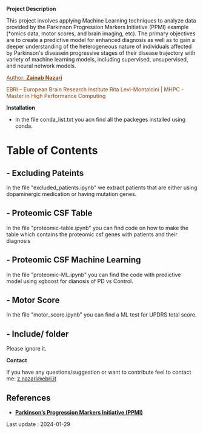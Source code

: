 **Project Description** 

This project involves applying Machine Learning techniques to analyze data provided by the Parkinson Progression Markers Initiative (PPMI) example (*omics data, motor scores, and brain imaging, etc). The primary objectives are to create a predictive model for enhanced diagnosis as well as to gain a deeper understanding of the heterogeneous nature of individuals affected by Parkinson's diseasein progressive stages of their disease trajectory with variety of machine learning models, including supervised, unsupervised, and neural network models.

[<span style="color:#8B4513;">Author: **Zainab Nazari**</span>](mailto:z.nazari@ebri.com)
 
 <span style="color:#8B4513;">EBRI – European Brain Research Institute Rita Levi-Montalcini | MHPC - Master in High Performance Computing</span>
 

**Installation**

- In the file conda_list.txt you acn find all the packeges installed using conda.


# Table of Contents

## - Excluding Pateints
In the file "excluded_patients.ipynb" we extract patients that are either using dopaminergic medication or having mutation genes.
## - Proteomic CSF Table

In the file "proteomic-table.ipynb" you can find code on how to make the table which contains the proteomic csf genes with patients and their diagnosis

## - Proteomic CSF Machine Learning

In the file "proteomic-ML.ipynb" you can find the code with predictive model using xgboost for dianosis of PD vs Control.

## - Motor Score 

In the file "motor_score.ipynb" you can find a ML test for UPDRS total score.

## - Include/ folder

Please ignore it.

**Contact**

If you have any questions/suggestion or want to contribute feel to contact me: z.nazari@ebri.it

## References
- [**Parkinson’s Progression Markers Initiative (PPMI)**](https://www.ppmi-info.org/)

Last update : 2024-01-29